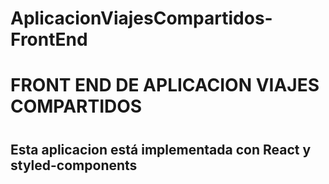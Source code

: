 # AplicacionViajesCompartidos-FrontEnd

<h1> FRONT END DE APLICACION VIAJES COMPARTIDOS <h1/>
<h2> Esta aplicacion está implementada con React y styled-components <h2/>
